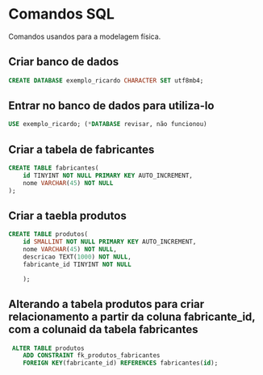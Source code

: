 # Comandos SQL

Comandos usandos para a modelagem física.

## Criar banco de dados
```sql
CREATE DATABASE exemplo_ricardo CHARACTER SET utf8mb4;
```

## Entrar no banco de dados para utiliza-lo
```sql
USE exemplo_ricardo; (*DATABASE revisar, não funcionou)
```
## Criar a tabela de fabricantes
```sql
CREATE TABLE fabricantes(
    id TINYINT NOT NULL PRIMARY KEY AUTO_INCREMENT,
    nome VARCHAR(45) NOT NULL
);
```
## Criar a taebla produtos
```sql
CREATE TABLE produtos(
    id SMALLINT NOT NULL PRIMARY KEY AUTO_INCREMENT,
    nome VARCHAR(45) NOT NULL,
    descricao TEXT(1000) NOT NULL,
    fabricante_id TINYINT NOT NULL

    );
```

 ## Alterando a tabela produtos para criar relacionamento a partir da coluna fabricante_id, com a colunaid da tabela fabricantes
```sql
 ALTER TABLE produtos
    ADD CONSTRAINT fk_produtos_fabricantes
    FOREIGN KEY(fabricante_id) REFERENCES fabricantes(id);
```